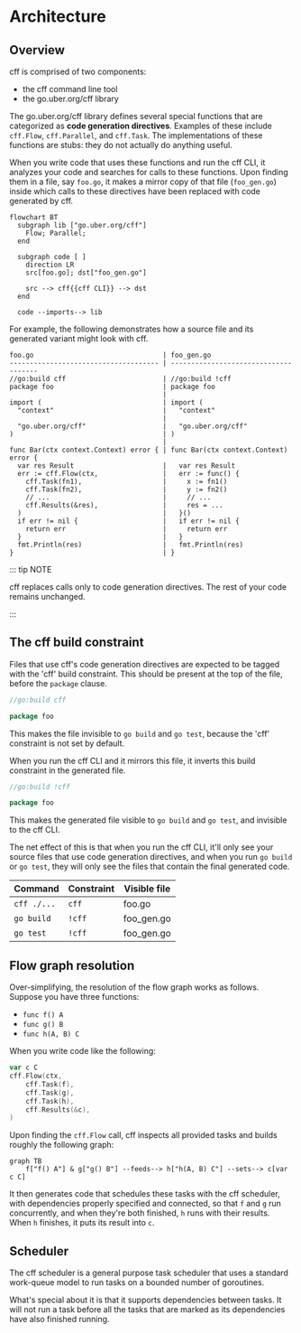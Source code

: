 # Architecture

## Overview

cff is comprised of two components:

- the cff command line tool
- the go.uber.org/cff library

The go.uber.org/cff library defines several special functions
that are categorized as **code generation directives**.
Examples of these include `cff.Flow`, `cff.Parallel`, and `cff.Task`.
The implementations of these functions are stubs:
they do not actually do anything useful.

When you write code that uses these functions and run the cff CLI,
it analyzes your code and searches for calls to these functions.
Upon finding them in a file, say `foo.go`,
it makes a mirror copy of that file (`foo_gen.go`)
inside which calls to these directives have been replaced
with code generated by cff.

```mermaid
flowchart BT
  subgraph lib ["go.uber.org/cff"]
    Flow; Parallel;
  end

  subgraph code [ ]
    direction LR
    src[foo.go]; dst["foo_gen.go"]

    src --> cff{{cff CLI}} --> dst
  end

  code --imports--> lib
```

For example, the following demonstrates how a source file
and its generated variant might look with cff.

```
foo.go                                | foo_gen.go
------------------------------------- | -------------------------------------
//go:build cff                        | //go:build !cff
package foo                           | package foo
                                      |                                       
import (                              | import (                              
  "context"                           |   "context"                           
                                      |                                       
  "go.uber.org/cff"                   |   "go.uber.org/cff"                   
)                                     | )                                     
                                      |                                       
func Bar(ctx context.Context) error { | func Bar(ctx context.Context) error {
  var res Result                      |   var res Result                      
  err := cff.Flow(ctx,                |   err := func() {
    cff.Task(fn1),                    |     x := fn1()
    cff.Task(fn2),                    |     y := fn2()
    // ...                            |     // ...                            
    cff.Results(&res),                |     res = ...
  )                                   |   }()
  if err != nil {                     |   if err != nil {                     
    return err                        |     return err                        
  }                                   |   }                                   
  fmt.Println(res)                    |   fmt.Println(res)                    
}                                     | }                                     
```

::: tip NOTE

cff replaces calls only to code generation directives.
The rest of your code remains unchanged.

:::

## The cff build constraint

Files that use cff's code generation directives are expected
to be tagged with the 'cff' build constraint.
This should be present at the top of the file, before the `package` clause.

```go
//go:build cff

package foo
```

This makes the file invisible to `go build` and `go test`,
because the 'cff' constraint is not set by default.

When you run the cff CLI and it mirrors this file,
it inverts this build constraint in the generated file.

```go
//go:build !cff

package foo
```

This makes the generated file visible to `go build` and `go test`,
and invisible to the cff CLI.

The net effect of this is that when you run the cff CLI,
it'll only see your source files that use code generation directives,
and when you run `go build` or `go test`,
they will only see the files that contain the final generated code.

| Command     | Constraint | Visible file |
|-------------|------------|--------------|
| `cff ./...` | `cff`      | foo.go       |
| `go build`  | `!cff`     | foo_gen.go   |
| `go test`   | `!cff`     | foo_gen.go   |

## Flow graph resolution

Over-simplifying, the resolution of the flow graph works as follows.
Suppose you have three functions:

- `func f() A`
- `func g() B`
- `func h(A, B) C`

When you write code like the following:

```go
var c C
cff.Flow(ctx,
	cff.Task(f),
	cff.Task(g),
	cff.Task(h),
	cff.Results(&c),
)
```

Upon finding the `cff.Flow` call,
cff inspects all provided tasks and builds roughly the following graph:

```mermaid
graph TB
    f["f() A"] & g["g() B"] --feeds--> h["h(A, B) C"] --sets--> c[var c C]
```

It then generates code
that schedules these tasks with the cff scheduler,
with dependencies properly specified and connected,
so that `f` and `g` run concurrently,
and when they're both finished, `h` runs with their results.
When `h` finishes, it puts its result into `c`.

## Scheduler

The cff scheduler is a general purpose task scheduler
that uses a standard work-queue model to run tasks
on a bounded number of goroutines.

What's special about it is that it supports dependencies between tasks.
It will not run a task before all the tasks that are marked as its dependencies
have also finished running.
